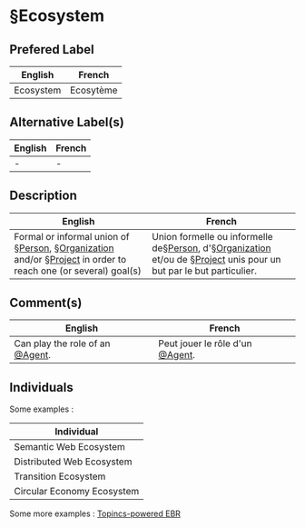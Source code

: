 §Ecosystem
==

Prefered Label
-
<table>
    <thead>
        <tr>
            <th>English</th>
            <th>French</th>
        </tr>
    </thead>
    <tbody>
        <tr>
            <td>Ecosystem</td>
            <td>Ecosytème</td>
        </tr>
    </tbody>
</table>

Alternative Label(s)
-
<table>
    <thead>
        <tr>
            <th>English</th>
            <th>French</th>
        </tr>
    </thead>
    <tbody>
        <tr>
            <td>-</td>
            <td>-</td>
        </tr>
    </tbody>
</table>

Description
-
<table>
    <thead>
        <tr>
            <th>English</th>
            <th>French</th>
        </tr>
    </thead>
    <tbody>
        <tr>
            <td>Formal or informal union of <a href="https://github.com/iPlumb3r/EcosystemMappingModel/blob/master/1_Semantic/Conceptionary/%C2%A7Person.md">§Person</a>, <a href="https://github.com/iPlumb3r/EcosystemMappingModel/blob/master/1_Semantic/Conceptionary/%C2%A7Organization.md">§Organization</a> and/or <a href="https://github.com/iPlumb3r/EcosystemMappingModel/blob/master/1_Semantic/Conceptionary/%C2%A7Project.md">§Project</a> in order to reach one (or several) goal(s)</td>
            <td>Union formelle ou informelle de<a href="https://github.com/iPlumb3r/EcosystemMappingModel/blob/master/1_Semantic/Conceptionary/%C2%A7Person.md">§Person</a>, d'<a href="https://github.com/iPlumb3r/EcosystemMappingModel/blob/master/1_Semantic/Conceptionary/%C2%A7Organization.md">§Organization</a> et/ou de <a href="https://github.com/iPlumb3r/EcosystemMappingModel/blob/master/1_Semantic/Conceptionary/%C2%A7Project.md">§Project</a> unis pour un but par le but particulier.</td>
        </tr>
    </tbody>
</table>

Comment(s)
-
<table>
    <thead>
        <tr>
            <th>English</th>
            <th>French</th>
        </tr>
    </thead>
    <tbody>
        <tr>
            <td>Can play the role of an <a href="https://github.com/iPlumb3r/EcosystemMappingModel/blob/master/1_Semantic/Conceptionary/%40Agent.md">@Agent</a>.</td>
            <td>Peut jouer le rôle d'un <a href="https://github.com/iPlumb3r/EcosystemMappingModel/blob/master/1_Semantic/Conceptionary/%40Agent.md">@Agent</a>.</td>
        </tr>
    </tbody>
</table>

Individuals
-


Some examples : 
<table>
    <thead>
        <tr>
            <th>Individual</th>
        </tr>
    </thead>
    <tbody>
        <tr>
            <td>Semantic Web Ecosystem</td>
        </tr>
        <tr>
            <td>Distributed Web Ecosystem</td>
        </tr>
        <tr>
            <td>Transition Ecosystem</td>
        </tr>
        <tr>
            <td>Circular Economy Ecosystem</td>
        </tr>
    </tbody>
</table>

Some more examples : <a href="https://www.topincs.com/EntangledBootstrap/.index?tt=2049">Topincs-powered EBR</a>
